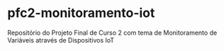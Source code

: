 # pfc2-monitoramento-iot
Repositório do Projeto Final de Curso 2 com tema de Monitoramento de Variáveis através de Dispositivos IoT
